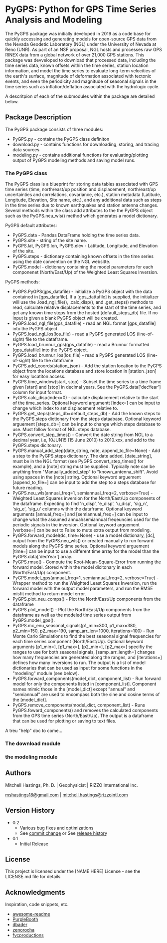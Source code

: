 # PyGPS: Python for GPS Time Series Analysis and Modeling

The PyGPS package was initially developed in 2019 as a code base for quickly accessing and generating models for open-source GPS data 
from the Nevada Geodetic Laboratory (NGL) under the University of Nevada at Reno (UNR). As part of an NSF proposal, NGL hosts and 
processes raw GPS RINEX data from a global network of over 21,000 GPS stations. This package was devveloped to download that processed 
data, including the time series data, known offsets within the time series, station location information, and model the time series to 
evaluate long-term velocities of the earth's surface, magnitude of deformation associated with tectonic events, and even the periodicity 
and magnitude of seasonal signals in the time series such as inflation/deflation associated with the hydrologic cycle. 

A descritpion of each of the submodules within the package are detailed below.

## Package Description

The PyGPS package consists of three modules:

* PyGPS.py - contains the PyGPS class definiton
* download.py - contains functions for downloading, storing, and tracing data sources
* modeling.py - contains additional functions for evaluating/plotting output of PyGPS modeling methods and saving model runs.

### The PyGPS class 

The PyGPS class is a blueprint for storing data tables associated with GPS time series (time, north/east/up position and displacement, north/east/up uncertainties and correlations, covariance, etc.), station metadata (Latitude, Longitude, Elevation, Site name, etc.), and any additional data such as steps in the time series due to known earthquakes and station antenna changes. Several methods within the class add attributes to the the PyGPS object such as the PyGPS.neu_wls() method which generates a model dictionary.

PyGPS default attributes:
* PyGPS.data - Pandas DataFrame holding the time series data.
* PyGPS.site - string of the site name.
* PyGPS.lat, PyGPS.lon, PyGPS.elev - Latitude, Longitude, and Elevation of the site.
* PyGPS.steps - dictionary containing known offsets in the time series using the date convention on the NGL websitte.
* PyGPS.model - dictionary containing the model parameters for each componenet (North/East/Up) of the Weighted Least Squares Inversion.

PyGPS methods:
* PyGPS.PyGPS(gps_datafile) - initialize a PyGPS object with the data contained in [gps_datafile]. If a [gps_dattafile] is supplied, the initializer will use the .load_ngl_file(), .calc_disp(), and .get_steps() methods to read, calculate relative displacements to the start of the time series, and get any known time steps from the hosted [default_steps_db] file. If no input is given a blank PyGPS object will be created.
* PyGPS.load_ngl_file(gps_datafile) - read an NGL format [gps_datafile] into the PyGPS object.
* PyGPS.load_ngl_los(los_file) - read a PyGPS generated LOS (line-of-sight) file to the dataframe.
* PyGPS.load_brunnur_gps(gps_datafile) - read a Brunnur formatted [gps_datafile] into the PyGPS object.
* PyGPS.load_brunnur_los(los_file) - read a PyGPS generated LOS (line-of-sight) file to the dataframe
* PyGPS.add_coords(station_json) - Add the station location to the PyGPS object from the locations database and store location in [station_json] for easy locatiton access. 
* PyGPS.time_window(start, stop) - Subset the time series to a time frame given [start] and [stop] in decimal years. See the PyGPS.data['decYear'] column for input format.
* PyGPS.calc_disp(index=0) - calculate displacement relative to the start of the time_series. Optional keyword argumentt [index=] can be input to change which index to set displacement relative to.
* PyGPS.get_steps(steps_db=default_steps_db) - Add the known steps to the PyGPS.steps dictionary from the steps dataabase. Optional keyword arguement [steps_db=] can be input to change which steps database to use. Must follow format of NGL steps database.
* PyGPS.convert_step_times() - Convert the date string from NGL to a decimal year, i.e, 10JUN15 (15 June 2010) to 2010.xxx, and add to the PyGPS.steps dicitonary.
* PyGPS.manual_add_step(date_string, note, append_to_file=None) - Add a step to the PyGPS.steps dictionary. The date added, [date_string], must be in the NGL format (see PyGPS.convert_step_times() for example), and a [note] string must be supplied. Typically note can be anything from "Manually_added_step" to "known_antenna_shift". Avoid using spaces in the [note] string. Optional keyword arguement [append_to_file=] can be input to add the step to a steps database for future reading.
* PyGPS.neu_wls(annual_freq=1, semiannual_freq=2, verbose=True) - Weighted Least Squares inversion for the North/East/Up components of the dataframe. Expecting to find 'n_disp', 'e_disp', 'u_disp', 'sig_n', 'sig_e', 'sig_u' columns within the dataframe. Optional keyword arguments [annual_freq=] and [semiannual_freq=] can be input to change what the assumed annual/semiannual freqeuncies used for the periodic signals in the inversion. Optional keyword arguement [verbose=] can be set to False to mute extra output from modeling.
* PyGPS.forward_model(dc, time=None) - use a model dictionary, [dc], output from the PyGPS.neu_wls() or created manually to run forward models along the PyGPS time series. Optional keyword arguement [time=] can be input to use a different time array for the model than the PyGPS.data['decYear'] array. 
* PyGPS.rmse() - Compute the Root-Mean-Square-Error from running the forward model. Stored within the model dicitonary in each (North/East/Up) component.
* PyGPS.model_gps(annual_freq=1, semiannual_freq=2, verbose=True) - Wrapper method to run the Weighted Least Squares Inversion, run the forward model with the output model parameters, and run the RMSE misfit method to return model error. 
* PyGPS.plot_neu_comps() - Plot the North/East/Up components from the dataframe
* PyGPS.plot_model() - Plot the North/East/Up components from the dataframe as well as the modeled time series output from PyGPS.model_gps().
* PyGPS.mc_enu_seasonal_signals(p1_min=300, p1_max=380, p2_min=150, p2_max=190, samp_arr_len=1000, iterations=100) - Run Monte Carlo Simulations to find the best seasonal signal frequencies for each time series component (North/East/Up). Optional keyword arguments [p1_min=], [p1_max=], [p2_min=], [p2_max=] specifiy the ranges to use for both seasonal signals, [samp_arr_length=] changes how many frequencies are generated along the ranges, and [iterations=] defines how many inversions to run. The output is a list of model dictionaries that can be used as input for some functions in the "modeling" module (see below). 
* PyGPS.forward_components(model_dict, component_list) - Run forward model for only the components listed in [component_list]. Component names mimic those in the [model_dict] except "annual" and "semiannual" are used to encompass both the sine and cosine terms of the [model_dict]. 
* PyGPS.remove_components(model_dict, component_list) - Runs PyGPS.foward_components() and removes the calculated components from the GPS time series (North/East/Up). The output is a dataframe that can be used for plotting or saving to text files. 

A treu "help" doc to come...

### The download module


### the modeling module

## Authors

Mitchell Hastings, Ph. D. | Geophysicist | RIZZO International Inc.

mshastings18@gmail.com | mitchell.hastings@rizzointl.com

## Version History

* 0.2
    * Various bug fixes and optimizations
    * See [commit change]() or See [release history]()
* 0.1
    * Initial Release

## License

This project is licensed under the [NAME HERE] License - see the LICENSE.md file for details

## Acknowledgments

Inspiration, code snippets, etc.
* [awesome-readme](https://github.com/matiassingers/awesome-readme)
* [PurpleBooth](https://gist.github.com/PurpleBooth/109311bb0361f32d87a2)
* [dbader](https://github.com/dbader/readme-template)
* [zenorocha](https://gist.github.com/zenorocha/4526327)
* [fvcproductions](https://gist.github.com/fvcproductions/1bfc2d4aecb01a834b46)
